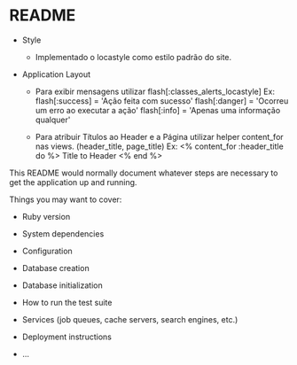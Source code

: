 # README

* Style
  - Implementado o locastyle como estilo padrão do site.

* Application Layout

  - Para exibir mensagens utilizar flash[:classes_alerts_locastyle]
    Ex: flash[:success] = 'Ação feita com sucesso'
        flash[:danger] = 'Ocorreu um erro ao executar a ação'
        flash[:info] = 'Apenas uma informação qualquer'

  - Para atribuir Títulos ao Header e a Página utilizar helper content_for nas
    views. (header_title, page_title)
    Ex:
      <% content_for :header_title do %>
        Title to Header
      <% end %>


This README would normally document whatever steps are necessary to get the
application up and running.

Things you may want to cover:

* Ruby version

* System dependencies

* Configuration

* Database creation

* Database initialization

* How to run the test suite

* Services (job queues, cache servers, search engines, etc.)

* Deployment instructions

* ...
